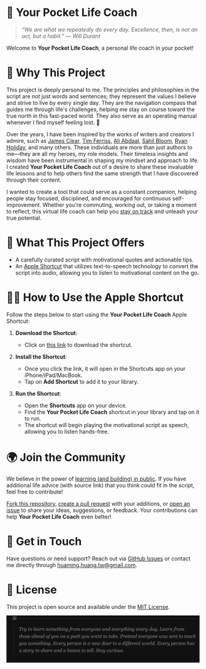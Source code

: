 🚀 Your Pocket Life Coach
=========================

> _“We are what we repeatedly do every day. Excellence, then, is not an act, but a habit.” — Will Durant_  

Welcome to **Your Pocket Life Coach**, a personal life coach in your pocket!

# 🌟 Why This Project

This project is deeply personal to me. The principles and philosophies in the script are not just words and sentences; they represent the values I believe and strive to live by every single day. They are the navigation compass that guides me through life's challenges, helping me stay on course toward the true north in this fast-paced world. They also serve as an operating manual whenever I find myself feeling lost. 🧭

Over the years, I have been inspired by the works of writers and creators I admire, such as [James Clear](https://jamesclear.com/), [Tim Ferriss](https://tim.blog), [Ali Abdaal](https://aliabdaal.com/), [Sahil Bloom](https://sahilbloom.com/), [Ryan Holiday](https://ryanholiday.net/), and many others. These individuals are more than just authors to me—they are all my heroes, my role models. Their timeless insights and wisdom have been instrumental in shaping my mindset and approach to life. I created **Your Pocket Life Coach** out of a desire to share these invaluable life lessons and to help others find the same strength that I have discovered through their content.

I wanted to create a tool that could serve as a constant companion, helping people stay focused, disciplined, and encouraged for continuous self-improvement. Whether you're commuting, working out, or taking a moment to reflect, this virtual life coach can help you [stay on track](https://en.wikipedia.org/wiki/1_in_60_rule) and unleash your true potential.

# 🎯 What This Project Offers

* A carefully curated script with motivational quotes and actionable tips.
* An [Apple Shortcut](https://www.icloud.com/shortcuts/4c900fdd914a48eea12e40262781f588) that utilizes text-to-speech technology to convert the script into audio, allowing you to listen to motivational content on the go.

# 💁‍♂️ How to Use the Apple Shortcut

Follow the steps below to start using the **Your Pocket Life Coach** Apple Shortcut:

1. **Download the Shortcut**:
   * Click on [this link](https://www.icloud.com/shortcuts/4c900fdd914a48eea12e40262781f588) to download the shortcut.

2. **Install the Shortcut**:
   * Once you click the link, it will open in the Shortcuts app on your iPhone/iPad/MacBook.
   * Tap on **Add Shortcut** to add it to your library.

3. **Run the Shortcut**:
   * Open the **Shortcuts** app on your device.
   * Find the **Your Pocket Life Coach** shortcut in your library and tap on it to run.
   * The shortcut will begin playing the motivational script as speech, allowing you to listen hands-free.

# 🌍 Join the Community

We believe in the power of [learning (and building) in public](https://www.swyx.io/learn-in-public). If you have additional life advice (with source link) that you think could fit in the script, feel free to contribute!

[Fork this repository](https://github.com/huaminghuangtw/Your-Pocket-Life-Coach/fork), [create a pull request](https://github.com/huaminghuangtw/Your-Pocket-Life-Coach/compare) with your additions, or [open an issue](https://github.com/huaminghuangtw/Your-Pocket-Life-Coach/issues/new) to share your ideas, suggestions, or feedback. Your contributions can help **Your Pocket Life Coach** even better!

# 📧 Get in Touch

Have questions or need support? Reach out via [GitHub Issues](https://github.com/huaminghuangtw/Your-Pocket-Life-Coach/issues/new) or contact me directly through [huaming.huang.tw@gmail.com](mailto:huaming.huang.tw@gmail.com).

# 📜 License

This project is open source and available under the [MIT License](LICENSE).

![](_attachments/2555c1a601ddc70a828ddcbc7e734a27.png)
